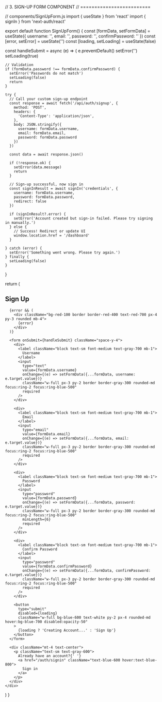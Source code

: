 ###
// 3. SIGN-UP FORM COMPONENT
// =========================

// components/SignUpForm.js
import { useState } from 'react'
import { signIn } from 'next-auth/react'

export default function SignUpForm() {
  const [formData, setFormData] = useState({
    username: '',
    email: '',
    password: '',
    confirmPassword: ''
  })
  const [error, setError] = useState('')
  const [loading, setLoading] = useState(false)
  
  const handleSubmit = async (e) => {
    e.preventDefault()
    setError('')
    setLoading(true)
    
    // Validation
    if (formData.password !== formData.confirmPassword) {
      setError('Passwords do not match')
      setLoading(false)
      return
    }
    
    try {
      // Call your custom sign-up endpoint
      const response = await fetch('/api/auth/signup', {
        method: 'POST',
        headers: {
          'Content-Type': 'application/json',
        },
        body: JSON.stringify({
          username: formData.username,
          email: formData.email,
          password: formData.password
        })
      })
      
      const data = await response.json()
      
      if (!response.ok) {
        setError(data.message)
        return
      }
      
      // Sign-up successful, now sign in
      const signInResult = await signIn('credentials', {
        username: formData.username,
        password: formData.password,
        redirect: false
      })
      
      if (signInResult?.error) {
        setError('Account created but sign-in failed. Please try signing in manually.')
      } else {
        // Success! Redirect or update UI
        window.location.href = '/dashboard'
      }
      
    } catch (error) {
      setError('Something went wrong. Please try again.')
    } finally {
      setLoading(false)
    }
  }
  
  return (
    <div className="max-w-md mx-auto bg-white p-6 rounded-lg shadow-md">
      <h2 className="text-2xl font-bold mb-6 text-center">Sign Up</h2>
      
      {error && (
        <div className="bg-red-100 border border-red-400 text-red-700 px-4 py-3 rounded mb-4">
          {error}
        </div>
      )}
      
      <form onSubmit={handleSubmit} className="space-y-4">
        <div>
          <label className="block text-sm font-medium text-gray-700 mb-1">
            Username
          </label>
          <input
            type="text"
            value={formData.username}
            onChange={(e) => setFormData({...formData, username: e.target.value})}
            className="w-full px-3 py-2 border border-gray-300 rounded-md focus:ring-2 focus:ring-blue-500"
            required
          />
        </div>
        
        <div>
          <label className="block text-sm font-medium text-gray-700 mb-1">
            Email
          </label>
          <input
            type="email"
            value={formData.email}
            onChange={(e) => setFormData({...formData, email: e.target.value})}
            className="w-full px-3 py-2 border border-gray-300 rounded-md focus:ring-2 focus:ring-blue-500"
            required
          />
        </div>
        
        <div>
          <label className="block text-sm font-medium text-gray-700 mb-1">
            Password
          </label>
          <input
            type="password"
            value={formData.password}
            onChange={(e) => setFormData({...formData, password: e.target.value})}
            className="w-full px-3 py-2 border border-gray-300 rounded-md focus:ring-2 focus:ring-blue-500"
            minLength={6}
            required
          />
        </div>
        
        <div>
          <label className="block text-sm font-medium text-gray-700 mb-1">
            Confirm Password
          </label>
          <input
            type="password"
            value={formData.confirmPassword}
            onChange={(e) => setFormData({...formData, confirmPassword: e.target.value})}
            className="w-full px-3 py-2 border border-gray-300 rounded-md focus:ring-2 focus:ring-blue-500"
            required
          />
        </div>
        
        <button
          type="submit"
          disabled={loading}
          className="w-full bg-blue-600 text-white py-2 px-4 rounded-md hover:bg-blue-700 disabled:opacity-50"
        >
          {loading ? 'Creating Account...' : 'Sign Up'}
        </button>
      </form>
      
      <div className="mt-4 text-center">
        <p className="text-sm text-gray-600">
          Already have an account?{' '}
          <a href="/auth/signin" className="text-blue-600 hover:text-blue-800">
            Sign in
          </a>
        </p>
      </div>
    </div>
  )
}
